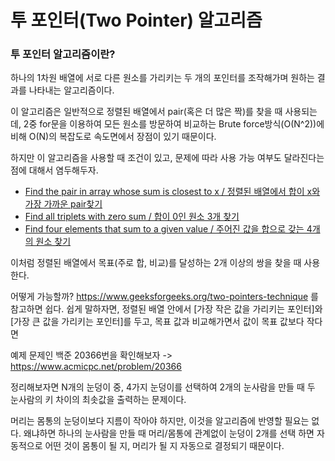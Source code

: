 # 투 포인터(Two Pointer) 알고리즘

### 투 포인터 알고리즘이란?

하나의 1차원 배열에 서로 다른 원소를 가리키는 두 개의 포인터를 조작해가며 원하는 결과를 나타내는 알고리즘이다.

이 알고리즘은 일반적으로 정렬된 배열에서 pair(혹은 더 많은 짝)를 찾을 때 사용되는데, 2중 for문을 이용하여 모든 원소를 방문하여 비교하는 Brute force방식(O(N^2))에 비해 O(N)의 복잡도로 속도면에서 장점이 있기 때문이다.

하지만 이 알고리즘을 사용할 때 조건이 있고, 문제에 따라 사용 가능 여부도 달라진다는 점에 대해서 염두해두자.

-   [Find the pair in array whose sum is closest to x / 정렬된 배열에서 합이 x와 가장 가까운 pair찾기](https://www.geeksforgeeks.org/given-sorted-array-number-x-find-pair-array-whose-sum-closest-x/)
-   [Find all triplets with zero sum / 합이 0인 원소 3개 찾기](https://www.geeksforgeeks.org/find-triplets-array-whose-sum-equal-zero/)
-   [Find four elements that sum to a given value / 주어진 값을 합으로 갖는 4개의 원소 찾기](https://www.geeksforgeeks.org/find-four-numbers-with-sum-equal-to-given-sum/)

이처럼 정렬된 배열에서 목표(주로 합, 비교)를 달성하는 2개 이상의 쌍을 찾을 때 사용한다.

어떻게 가능할까?
https://www.geeksforgeeks.org/two-pointers-technique 를 참고하면 쉽다.
쉽게 말하자면, 정렬된 배열 안에서 [가장 작은 값을 가리키는 포인터]와 [가장 큰 값을 가리키는 포인터]를 두고, 목표 값과 비교해가면서 값이 목표 값보다 작다면 

예제 문제인 백준 20366번을 확인해보자
	-> https://www.acmicpc.net/problem/20366

정리해보자면 N개의 눈덩이 중, 4가지 눈덩이를 선택하여 2개의 눈사람을 만들 때 두 눈사람의 키 차이의 최솟값을 출력하는 문제이다.

머리는 몸통의 눈덩이보다 지름이 작아야 하지만, 이것을 알고리즘에 반영할 필요는 없다. 왜냐하면 하나의 눈사람을 만들 때 머리/몸통에 관계없이 눈덩이 2개를 선택 하면 자동적으로 어떤 것이 몸통이 될 지, 머리가 될 지 자동으로 결정되기 때문이다.


<!--stackedit_data:
eyJoaXN0b3J5IjpbLTEwMzYyMjQyNDQsLTEwODE2MjY1NDcsMT
cxMTYwNTcxMV19
-->
